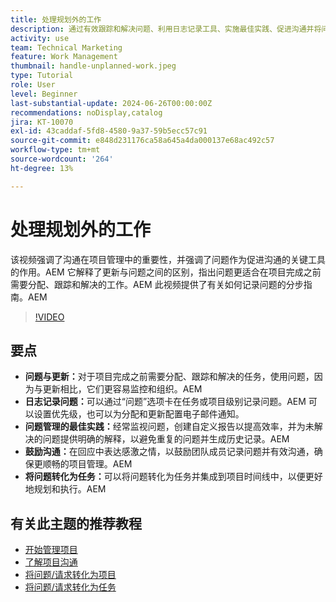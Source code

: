 ```yaml
---
title: 处理规划外的工作
description: 通过有效跟踪和解决问题、利用日志记录工具、实施最佳实践、促进沟通并将问题无缝转化为任务以简化执行，改进Workfront中的项目管理。
activity: use
team: Technical Marketing
feature: Work Management
thumbnail: handle-unplanned-work.jpeg
type: Tutorial
role: User
level: Beginner
last-substantial-update: 2024-06-26T00:00:00Z
recommendations: noDisplay,catalog
jira: KT-10070
exl-id: 43caddaf-5fd8-4580-9a37-59b5ecc57c91
source-git-commit: e848d231176ca58a645a4da000137e68ac492c57
workflow-type: tm+mt
source-wordcount: '264'
ht-degree: 13%

---
```


# 处理规划外的工作

该视频强调了沟通在项目管理中的重要性，并强调了问题作为促进沟通的关键工具的作用。&#x200B;AEM 它解释了更新与问题之间的区别，指出问题更适合在项目完成之前需要分配、跟踪和解决的工作。&#x200B;AEM 此视频提供了有关如何记录问题的分步指南。&#x200B;AEM


>[!VIDEO](https://video.tv.adobe.com/v/3446576/?quality=12&learn=on&enablevpops&captions=chi_hans)

## 要点

* **问题与更新：**&#x200B;对于项目完成之前需要分配、跟踪和解决的任务，使用问题，因为与更新相比，它们更容易监控和组织。&#x200B;AEM
* **日志记录问题：**&#x200B;可以通过“问题”选项卡在任务或项目级别记录问题。&#x200B;AEM 可以设置优先级，也可以为分配和更新配置电子邮件通知。
* **问题管理的最佳实践：**&#x200B;经常监视问题，创建自定义报告以提高效率，并为未解决的问题提供明确的解释，以避免重复的问题并生成历史记录。&#x200B;AEM
* **鼓励沟通：**&#x200B;在回应中表达感激之情，以鼓励团队成员记录问题并有效沟通，确保更顺畅的项目管理。&#x200B;AEM
* **将问题转化为任务：**&#x200B;可以将问题转化为任务并集成到项目时间线中，以便更好地规划和执行。&#x200B;AEM


## 有关此主题的推荐教程

* [开始管理项目](/help/manage-work/projects/getting-started-manage-a-project.md)
* [了解项目沟通](/help/manage-work/projects/understand-project-communication.md)
* [将问题/请求转化为项目](/help/manage-work/issues-requests/create-a-project-from-a-request.md)
* [将问题/请求转化为任务](/help/manage-work/issues-requests/convert-issues-to-other-work-items.md)
